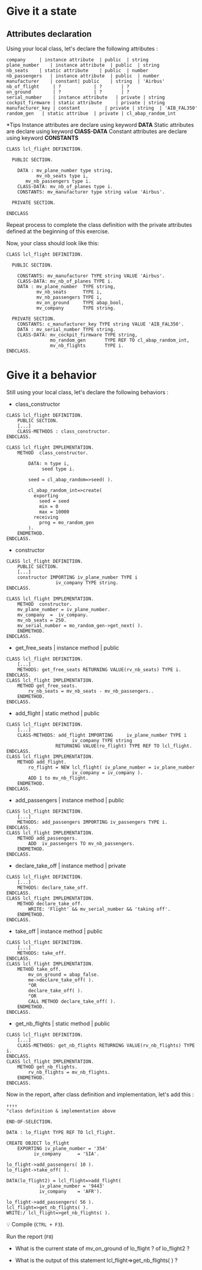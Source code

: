 # Give it a state

## Attributes declaration

Using your local class, let's declare the following attributes :

```
company		| instance attribute  | public  | string
plane_number    | instance attribute  | public  | string
nb_seats 	| static attribute    | public  | number
nb_passengers	| instance attribute  | public	| number
manufacturer	| constant| public    | string  | 'Airbus'
nb_of_flight     | ?    		| ? 	  | ?
on_ground        | ?    		| ? 	  | ?
serial_number    | instance attribute   | private | string
cockpit_firmware | static attribute   	| private | string
manufacturer_key | constant	      	| private | string  | 'AIB_FAL350'
random_gen	 | static attribue	| private | cl_abap_random_int
```

*Tips
Instance attributes are declare using keyword **DATA**
Static attributes are declare using keyword **ClASS-DATA**
Constant attributes are declare using keyword **CONSTANTS**

```
CLASS lcl_flight DEFINITION.

  PUBLIC SECTION.

    DATA : mv_plane_number type string,
    	   mv_nb_seats type i,
	   mv_nb_passengers type i.
    CLASS-DATA: mv_nb_of_planes type i.
    CONSTANTS: mv_manufacturer type string value 'Airbus'.
	
  PRIVATE SECTION.

ENDCLASS
```

Repeat process to complete the class definition with the private attributes defined at the beginning of this exercise.

Now, your class should look like this:

```
CLASS lcl_flight DEFINITION.

  PUBLIC SECTION.
  
    CONSTANTS: mv_manufacturer TYPE string VALUE 'Airbus'.
    CLASS-DATA: mv_nb_of_planes TYPE i.
    DATA : mv_plane_number  TYPE string,
           mv_nb_seats      TYPE i,
           mv_nb_passengers TYPE i,
           mv_on_ground     TYPE abap_bool,
           mv_company       TYPE string.
	   
  PRIVATE SECTION.
    CONSTANTS: c_manufacturer_key TYPE string VALUE 'AIB_FAL350'.
    DATA : mv_serial_number TYPE string.
    CLASS-DATA: mv_cockpit_firmware TYPE string,
                mo_random_gen       TYPE REF TO cl_abap_random_int,
                mv_nb_flights       TYPE i.
ENDCLASS.
```

# Give it a behavior

Still using your local class, let's declare the following behaviors :

- class_constructor
```
CLASS lcl_flight DEFINITION.
	PUBLIC SECTION.
	[...]
	CLASS-METHODS : class_constructor.
ENDCLASS.

CLASS lcl_flight IMPLEMENTATION.
	METHOD 	class_constructor.
      
		DATA: n type i,
		     seed type i.

		seed = cl_abap_random=>seed( ).

		cl_abap_random_int=>create(
		  exporting
		    seed = seed
		    min = 0
		    max = 10000
		  receiving
		    prng = mo_random_gen
		).
	ENDMETHOD.
ENDCLASS.
```

- constructor
```
CLASS lcl_flight DEFINITION.
	PUBLIC SECTION.
	[...]
	constructor IMPORTING iv_plane_number TYPE i
			      iv_company TYPE string.
ENDCLASS.

CLASS lcl_flight IMPLEMENTATION.
	METHOD 	constructor.
	mv_plane_number = iv_plane_number.
	mv_company  =  iv_company.
	mv_nb_seats = 250.
	mv_serial_number = mo_random_gen->get_next( ).
	ENDMETHOD.
ENDCLASS.

```

- get_free_seats  | instance method | public
```
CLASS lcl_flight DEFINITION.
	[...]
	METHODS: get_free_seats RETURNING VALUE(rv_nb_seats) TYPE i.
ENDCLASS.
CLASS lcl_flight IMPLEMENTATION.
	METHOD get_free_seats.
		rv_nb_seats = mv_nb_seats - mv_nb_passengers..
	ENDMETHOD.
ENDCLASS.
```

- add_flight	| static method  | public
```
CLASS lcl_flight DEFINITION.
	[...]
	CLASS-METHODS: add_flight IMPORTING  	iv_plane_number TYPE i
 						iv_company TYPE string
				  RETURNING VALUE(ro_flight) TYPE REF TO lcl_flight.
ENDCLASS.
CLASS lcl_flight IMPLEMENTATION.
	METHOD add_flight.
		ro_flight = NEW lcl_flight( iv_plane_number = iv_plane_number
					    iv_company = iv_company ).
		ADD 1 to mv_nb_flight.
	ENDMETHOD.
ENDCLASS.
```

- add_passengers 	| instance method | public
```
CLASS lcl_flight DEFINITION.
	[...]
	METHODS: add_passengers IMPORTING iv_passengers TYPE i.
ENDCLASS.
CLASS lcl_flight IMPLEMENTATION.
	METHOD add_passengers.
		ADD  iv_passengers TO mv_nb_passengers.
	ENDMETHOD.
ENDCLASS.
```

- declare_take_off | instance method | private
```
CLASS lcl_flight DEFINITION.
	[...]
	METHODS: declare_take_off.
ENDCLASS.
CLASS lcl_flight IMPLEMENTATION.
	METHOD declare_take_off.
		WRITE: 'Flight' && mv_serial_number && 'taking off'.
	ENDMETHOD.
ENDCLASS.
```

- take_off	| instance method | public
```
CLASS lcl_flight DEFINITION.
	[...]
	METHODS: take_off.
ENDCLASS.
CLASS lcl_flight IMPLEMENTATION.
	METHOD take_off.
		mv_on_ground = abap_false.
		me->declare_take_off( ).
		"OR
		declare_take_off( ).
		"OR
		CALL METHOD declare_take_off( ).
	ENDMETHOD.
ENDCLASS.
```

- get_nb_flights | static method | public
```
CLASS lcl_flight DEFINITION.
	[...]
	CLASS-METHODS: get_nb_flights RETURNING VALUE(rv_nb_flights) TYPE i.
ENDCLASS.
CLASS lcl_flight IMPLEMENTATION.
	METHOD get_nb_flights.
		rv_nb_flights = mv_nb_flights.
	ENDMETHOD.
ENDCLASS.
```

Now in the report, after class definition and implementation, let's add this :
```
↑↑↑↑
"class definition & implementation above

END-OF-SELECTION.

DATA : lo_flight TYPE REF TO lcl_flight.

CREATE OBJECT lo_flight 
	EXPORTING iv_plane_number = '354'
		  iv_company	  = 'SIA'.
		  
lo_flight->add_passengers( 10 ).
lo_flight->take_off( ).

DATA(lo_flight2) = lcl_flight=>add_flight( 
			iv_plane_number = '9443'
			iv_company	  = 'AFR').
			
lo_flight->add_passengers( 56 ).
lcl_flight=>get_nb_flights( ).
WRITE:/ lcl_flight=>get_nb_flights( ).
```

:bulb: Compile (``` CTRL + F3 ```). 

Run the report (``` F8 ```)

- What is the current state of mv_on_ground of lo_flight ? of lo_flight2 ?

- What is the output of this statement lcl_flight=>get_nb_flights( ) ?
